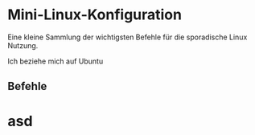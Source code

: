 # Mini-Linux-Konfiguration
Eine kleine Sammlung der wichtigsten Befehle für die sporadische Linux Nutzung.

Ich beziehe mich auf Ubuntu
## Befehle
# asd
